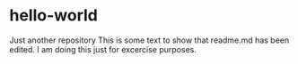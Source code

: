 # hello-world
Just another repository
This is some text to show that readme.md has been edited.
I am doing this just for excercise purposes.

